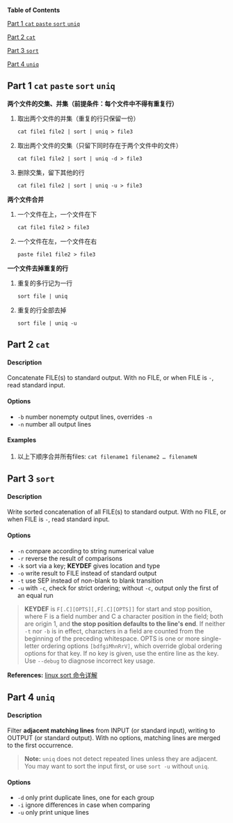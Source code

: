 **Table of Contents**

[Part 1 `cat` `paste` `sort` `uniq`](#part-1-cat-paste-sort-uniq)

[Part 2 `cat`](#part-2-cat)

[Part 3 `sort`](#part-3-sort)

[Part 4 `uniq`](#part-4-uniq)


## Part 1 `cat` `paste` `sort` `uniq`

**两个文件的交集、并集（前提条件：每个文件中不得有重复行）**

1. 取出两个文件的并集（重复的行只保留一份）

    ```
    cat file1 file2 | sort | uniq > file3
    ```

2. 取出两个文件的交集（只留下同时存在于两个文件中的文件）

    ```
    cat file1 file2 | sort | uniq -d > file3
    ```

3. 删除交集，留下其他的行

    ```
    cat file1 file2 | sort | uniq -u > file3
    ```

**两个文件合并**

1. 一个文件在上，一个文件在下

    ```
    cat file1 file2 > file3
    ```

2. 一个文件在左，一个文件在右

    ```
    paste file1 file2 > file3
    ```

**一个文件去掉重复的行**

1. 重复的多行记为一行

    ```
    sort file | uniq
    ```

2. 重复的行全部去掉

    ```
    sort file | uniq -u
    ```


## Part 2 `cat`

#### Description

Concatenate FILE(s) to standard output. With no FILE, or when FILE is `-`, read standard input.

#### Options

- `-b` number nonempty output lines, overrides `-n`
- `-n` number all output lines

#### Examples

1. 以上下顺序合并所有files: `cat filename1 filename2 … filenameN`


## Part 3 `sort`

#### Description

Write sorted concatenation of all FILE(s) to standard output. With no FILE, or when FILE is `-`, read standard input.

#### Options

- `-n` compare according to string numerical value
- `-r` reverse the result of comparisons
- `-k` sort via a key; **KEYDEF** gives location and type
- `-o` write result to FILE instead of standard output
- `-t` use SEP instead of non-blank to blank transition
- `-u` with `-c`, check for strict ordering; without `-c`, output only the first of an equal run

> **KEYDEF** is `F[.C][OPTS][,F[.C][OPTS]]` for start and stop position, where F is a field number and C a character position in the field; both are origin 1, and **the stop position defaults to the line's end**. If neither `-t` nor `-b` is in effect, characters in a field are counted from the beginning of the preceding whitespace. OPTS is one or more single-letter ordering options `[bdfgiMhnRrV]`, which override global ordering options for that key. If no key is given, use the entire line as the key. Use `--debug` to diagnose incorrect key usage.

**References:** [linux sort 命令详解](https://www.cnblogs.com/51linux/archive/2012/05/23/2515299.html)


## Part 4 `uniq`

#### Description

Filter **adjacent matching lines** from INPUT (or standard input), writing to OUTPUT (or standard output). With no options, matching lines are merged to the first occurrence.

> **Note:** `uniq` does not detect repeated lines unless they are adjacent. You may want to sort the input first, or use `sort -u` without `uniq`.

#### Options

- `-d` only print duplicate lines, one for each group
- `-i` ignore differences in case when comparing
- `-u` only print unique lines
